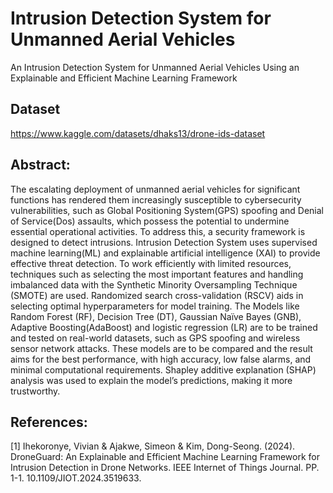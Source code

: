 # Intrusion Detection System for Unmanned Aerial Vehicles
An Intrusion Detection System for Unmanned Aerial Vehicles Using an Explainable and Efficient Machine Learning Framework

## Dataset
https://www.kaggle.com/datasets/dhaks13/drone-ids-dataset

## Abstract:
The escalating deployment of unmanned aerial vehicles for significant functions has
rendered them increasingly susceptible to cybersecurity vulnerabilities, such as Global
Positioning System(GPS) spoofing and Denial of Service(Dos) assaults, which possess the
potential to undermine essential operational activities. To address this, a security framework
is designed to detect intrusions. Intrusion Detection System uses supervised machine
learning(ML) and explainable artificial intelligence (XAI) to provide effective threat detection.
To work efficiently with limited resources, techniques such as selecting the most important
features and handling imbalanced data with the Synthetic Minority Oversampling Technique
(SMOTE) are used. Randomized search cross-validation (RSCV) aids in selecting optimal
hyperparameters for model training. The Models like Random Forest (RF), Decision Tree (DT),
Gaussian Naïve Bayes (GNB), Adaptive Boosting(AdaBoost) and logistic regression (LR) are
to be trained and tested on real-world datasets, such as GPS spoofing and wireless sensor
network attacks. These models are to be compared and the result aims for the best
performance, with high accuracy, low false alarms, and minimal computational requirements.
Shapley additive explanation (SHAP) analysis was used to explain the model’s predictions,
making it more trustworthy.

## References:
[1] Ihekoronye, Vivian & Ajakwe, Simeon & Kim, Dong-Seong. (2024). DroneGuard: An
Explainable and Efficient Machine Learning Framework for Intrusion Detection in Drone
Networks. IEEE Internet of Things Journal. PP. 1-1. 10.1109/JIOT.2024.3519633. 
